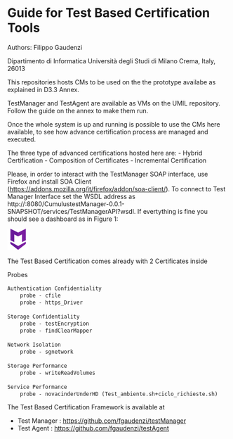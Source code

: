 # Guide for Test Based Certification Tools

Authors: Filippo Gaudenzi

Dipartimento di Informatica Università degli Studi di Milano Crema, Italy, 26013


This repositories hosts CMs to be used on the the prototype availabe as explained in D3.3 Annex.

TestManager and TestAgent are available as VMs on the UMIL repository.
Follow the guide on the annex to make them run.

Once the whole system is up and running is possible to use the CMs here available, to see how advance certification process are managed and executed.

The three type of advanced certifications hosted here are:
	- Hybrid Certification
	- Composition of Certificates
	- Incremental Certification

Please, in order to interact with the TestManager SOAP interface, use Firefox and install SOA Client (https://addons.mozilla.org/it/firefox/addon/soa-client/). To connect to Test Manager Interface set the WSDL address as http://<testmanagerIP>:8080/CumulustestManager-0.0.1-SNAPSHOT/services/TestManagerAPI?wsdl. If evertything is fine you should see a dashboard as in Figure 1:

![alt text](https://github.com/adam-p/markdown-here/raw/master/src/common/images/icon48.png "Logo Title Text 1")


The Test Based Certification comes already with 2 Certificates inside


Probes
	
	Authentication Confidentiality
		probe - cfile
		probe - https_Driver

	Storage Confidentiality
		probe - testEncryption
		probe - findClearMapper

	Network Isolation
		probe - sgnetwork	

	Storage Performance
		probe - writeReadVolumes

	Service Performance
		probe - novacinderUnderHD (Test_ambiente.sh+ciclo_richieste.sh)


The Test Based Certification Framework is available at
- Test Manager : https://github.com/fgaudenzi/testManager
- Test Agent   : https://github.com/fgaudenzi/testAgent

